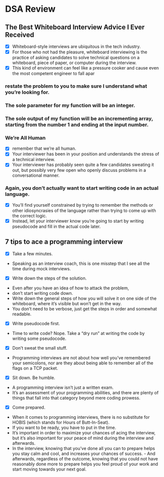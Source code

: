 # DSA Review
## The Best Whiteboard Interview Advice I Ever Received
- [x]  Whiteboard-style interviews are ubiquitous in the tech industry.
- [x]  For those who not had the pleasure, whiteboard interviewing is the practice of asking candidates to solve technical questions on a whiteboard, piece of paper, or computer during the interview.
- [x]  This kind of environment can feel like a pressure cooker and cause even the most competent engineer to fall apar
###  restate the problem to you to make sure I understand what you’re looking for. 
### The sole parameter for my function will be an integer. 
### The sole output of my function will be an incrementing array, starting from the number 1 and ending at the input number.
### We’re All Human
- [x] remember that we’re all human.
- [x]  Your interviewer has been in your position and understands the stress of a technical interview.
- [x]  Your interviewer has probably seen quite a few candidates sweating it out, but possibly very few open who openly discuss problems in a conversational manner.
### Again, you don’t actually want to start writing code in an actual language. 
- [x]  You’ll find yourself constrained by trying to remember the methods or other idiosyncrasies of the language rather than trying to come up with the correct logic. 
- [x]  Instead, let your interviewer know you’re going to start by writing pseudocode and fill in the actual code later.
## 7 tips to ace a programming interview
- [x] Take a few minutes.
- Speaking as an interview coach, this is one misstep that I see all the time during mock interviews.
- [x] Write down the steps of the solution.
- Even after you have an idea of how to attack the problem, 
- don’t start writing code down. 
- Write down the general steps of how you will solve it on one side of the whiteboard, where it’s visible but won’t get in the way.
- You don’t need to be verbose, just get the steps in order and somewhat readable.
- [x] Write pseudocode first.
- Time to write code? Nope. Take a “dry run” at writing the code by writing some pseudocode.
- [x] Don’t sweat the small stuff.
- Programming interviews are not about how well you’ve remembered your semicolons, nor are they about being able to remember all of the flags on a TCP packet. 
- [x] Sit down. Be humble.
- A programming interview isn’t just a written exam. 
- It’s an assessment of your programming abilities, and there are plenty of things that fall into that category beyond mere coding prowess. 
- [x] Come prepared.
- When it comes to programming interviews, there is no substitute for HOBIS (which stands for Hours of Butt-In-Seat). 
- If you want to be ready, you have to put in the time. 
- It’s important in order to maximize your chances of acing the interview, but it’s also important for your peace of mind during the interview and afterwards.
-  In the interview, knowing that you’ve done all you can to prepare helps you stay calm and cool, and increases your chances of success. - And afterwards, regardless of the outcome, knowing that you could not have reasonably done more to prepare helps you feel proud of your work and start moving towards your next goal.
